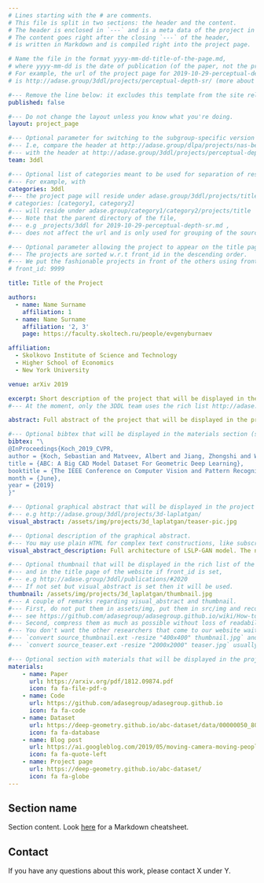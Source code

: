```yaml
---
# Lines starting with the # are comments.
# This file is split in two sections: the header and the content.
# The header is enclosed in `---` and is a meta data of the project in YAML format.
# The content goes right after the closing `---` of the header,
# is written in Markdown and is compiled right into the project page.

# Name the file in the format yyyy-mm-dd-title-of-the-page.md,
# where yyyy-mm-dd is the date of publication (of the paper, not the project page).
# For example, the url of the project page for 2019-10-29-perceptual-depth-sr.md
# is http://adase.group/3ddl/projects/perceptual-depth-sr/ (more about /3ddl/ below).

#--- Remove the line below: it excludes this template from the site release.
published: false

#--- Do not change the layout unless you know what you're doing.
layout: project_page

#--- Optional parameter for switching to the subgroup-specific version of the site.
#--- I.e, compare the header at http://adase.group/dlpa/projects/nas-bench-nlp/
#--- with the header at http://adase.group/3ddl/projects/perceptual-depth-sr/
team: 3ddl

#--- Optional list of categories meant to be used for separation of research directions.
#--- For example, with
categories: 3ddl
#--- the project page will reside under adase.group/3ddl/projects/title , and
# categories: [category1, category2]
#--- will reside under adase.group/category1/category2/projects/title
#--- Note that the parent directory of the file,
#--- e.g _projects/3ddl for 2019-10-29-perceptual-depth-sr.md ,
#--- does not affect the url and is only used for grouping of the source files.

#--- Optional parameter allowing the project to appear on the title page of the website.
#--- The projects are sorted w.r.t front_id in the descending order.
#--- We put the fashionable projects in front of the others using front_id: 1XXX.
# front_id: 9999

title: Title of the Project

authors:
  - name: Name Surname
    affiliation: 1
  - name: Name Surname
    affiliation: '2, 3'
    page: https://faculty.skoltech.ru/people/evgenyburnaev

affiliation:
  - Skolkovo Institute of Science and Technology
  - Higher School of Economics
  - New York University

venue: arXiv 2019

excerpt: Short description of the project that will be displayed in the rich list of the projects.
#--- At the moment, only the 3DDL team uses the rich list http://adase.group/3ddl/publications/

abstract: Full abstract of the project that will be displayed in the project page.

#--- Optional bibtex that will be displayed in the materials section (see below); cannot contain double quotes.
bibtex: "\
@InProceedings{Koch_2019_CVPR,
author = {Koch, Sebastian and Matveev, Albert and Jiang, Zhongshi and Williams, Francis and Artemov, Alexey and Burnaev, Evgeny and Alexa, Marc and Zorin, Denis and Panozzo, Daniele},
title = {ABC: A Big CAD Model Dataset For Geometric Deep Learning},
booktitle = {The IEEE Conference on Computer Vision and Pattern Recognition (CVPR)},
month = {June},
year = {2019}
}"

#--- Optional graphical abstract that will be displayed in the project page,
#--- e.g http://adase.group/3ddl/projects/3d-laplatgan/
visual_abstract: /assets/img/projects/3d_laplatgan/teaser-pic.jpg

#--- Optional description of the graphical abstract.
#--- You may use plain HTML for complex text constructions, like subscript.
visual_abstract_description: Full architecture of LSLP-GAN model. The network either accepts or generates an initial point cloud X<sub>0</sub> and processes it with a series of K learnable steps. Each step (1) upsamples its input using a non-learnable operator U, (2) encodes the upsampled version into the latent space by f<sub>k</sub>, (3) performs correction of the latent code via a conditional GAN G<sub>k</sub>, and (4) decodes the corrected latent code using g<sub>k</sub>.

#--- Optional thumbnail that will be displayed in the rich list of the projects
#--- and in the title page of the website if front_id is set,
#--- e.g http://adase.group/3ddl/publications/#2020
#--- If not set but visual_abstract is set then it will be used.
thumbnail: /assets/img/projects/3d_laplatgan/thumbnail.jpg
#--- A couple of remarks regarding visual_abstract and thumbnail.
#--- First, do not put them in assets/img, put them in src/img and recompile,
#--- see https://github.com/adasegroup/adasegroup.github.io/wiki/How-to-Add-a-Project-Page
#--- Second, compress them as much as possible without loss of readability.
#--- You don't want the other researchers that come to our website wait for too long while the page is loading.
#--- `convert source_thumbnail.ext -resize "400x400" thumbnail.jpg` and
#--- `convert source_teaser.ext -resize "2000x2000" teaser.jpg` usually suffice.

#--- Optional section with materials that will be displayed in the project page and in the list of the projects.
materials:
    - name: Paper
      url: https://arxiv.org/pdf/1812.09874.pdf
      icon: fa fa-file-pdf-o
    - name: Code
      url: https://github.com/adasegroup/adasegroup.github.io
      icon: fa fa-code
    - name: Dataset
      url: https://deep-geometry.github.io/abc-dataset/data/00000050_80d90bfdd2e74e709956122a_parasolid_000.zip
      icon: fa fa-database
    - name: Blog post
      url: https://ai.googleblog.com/2019/05/moving-camera-moving-people-deep.html
      icon: fa fa-quote-left
    - name: Project page
      url: https://deep-geometry.github.io/abc-dataset/
      icon: fa fa-globe
---
```

## Section name
Section content. Look [here](https://markdown-it.github.io) for a Markdown cheatsheet.

## Contact
If you have any questions about this work, please contact X under Y.
